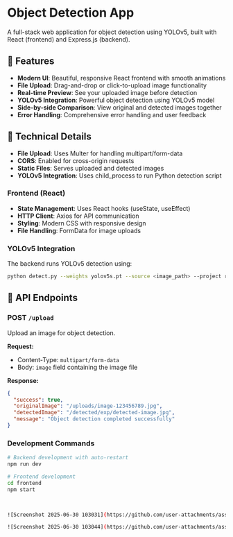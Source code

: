 # Object Detection App

A full-stack web application for object detection using YOLOv5, built with React (frontend) and Express.js (backend).

## 🚀 Features

- **Modern UI**: Beautiful, responsive React frontend with smooth animations
- **File Upload**: Drag-and-drop or click-to-upload image functionality
- **Real-time Preview**: See your uploaded image before detection
- **YOLOv5 Integration**: Powerful object detection using YOLOv5 model
- **Side-by-side Comparison**: View original and detected images together
- **Error Handling**: Comprehensive error handling and user feedback

## 🔧 Technical Details

- **File Upload**: Uses Multer for handling multipart/form-data
- **CORS**: Enabled for cross-origin requests
- **Static Files**: Serves uploaded and detected images
- **YOLOv5 Integration**: Uses child_process to run Python detection script

### Frontend (React)

- **State Management**: Uses React hooks (useState, useEffect)
- **HTTP Client**: Axios for API communication
- **Styling**: Modern CSS with responsive design
- **File Handling**: FormData for image uploads

### YOLOv5 Integration

The backend runs YOLOv5 detection using:

```bash
python detect.py --weights yolov5s.pt --source <image_path> --project runs/detect --name exp --exist-ok
```

## 📝 API Endpoints

### POST `/upload`
Upload an image for object detection.

**Request:**
- Content-Type: `multipart/form-data`
- Body: `image` field containing the image file

**Response:**
```json
{
  "success": true,
  "originalImage": "/uploads/image-123456789.jpg",
  "detectedImage": "/detected/exp/detected-image.jpg",
  "message": "Object detection completed successfully"
}
```

### Development Commands

```bash
# Backend development with auto-restart
npm run dev

# Frontend development
cd frontend
npm start

 

![Screenshot 2025-06-30 103031](https://github.com/user-attachments/assets/78d4292f-5bc4-4bcd-994f-f1e03f17d064)

![Screenshot 2025-06-30 103044](https://github.com/user-attachments/assets/787fecfd-36ea-4479-a8b4-23e2cbb0ba5d)
